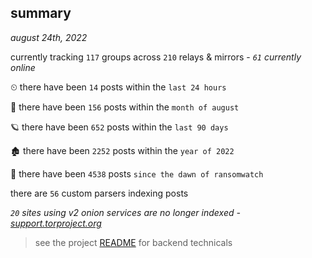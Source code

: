 
## summary
_august 24th, 2022_

currently tracking `117` groups across `210` relays & mirrors - _`61` currently online_

⏲ there have been `14` posts within the `last 24 hours`

🦈 there have been `156` posts within the `month of august`

🪐 there have been `652` posts within the `last 90 days`

🏚 there have been `2252` posts within the `year of 2022`

🦕 there have been `4538` posts `since the dawn of ransomwatch`

there are `56` custom parsers indexing posts

_`20` sites using v2 onion services are no longer indexed - [support.torproject.org](https://support.torproject.org/onionservices/v2-deprecation/)_

> see the project [README](https://github.com/joshhighet/ransomwatch#ransomwatch--) for backend technicals
